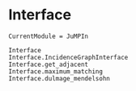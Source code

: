 # Interface

```@meta
CurrentModule = JuMPIn
```

```@docs
Interface
Interface.IncidenceGraphInterface
Interface.get_adjacent
Interface.maximum_matching
Interface.dulmage_mendelsohn
```
